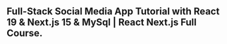 ## Full-Stack Social Media App Tutorial with React 19 & Next.js 15 & MySql | React Next.js Full Course.
